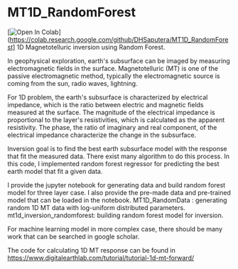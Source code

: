 # MT1D_RandomForest

[![Open In Colab](https://colab.research.google.com/assets/colab-badge.svg)](https://colab.research.google.com/github/DHSaputera/MT1D_RandomForest]
1D Magnetotelluric inversion using Random Forest.

In geophysical exploration, earth's subsurface can be imaged by measuring electromagnetic fields in the surface.
Magnetotelluric (MT) is one of the passive electromagnetic method, typically the electromagnetic source is coming from the sun, radio waves, lightning.

For 1D problem, the earth's subsurface is characterized by electrical impedance, which is the ratio between electric and magnetic fields measured at the surface.
The magnitude of the electrical impedance is proportional to the layer's resistivities, which is calculated as the apparent resistivity.
The phase, the ratio of imaginary and real component, of the electrical impedance characterize the change in the subsurface.

Inversion goal is to find the best earth subsurface model with the response that fit the measured data. There exist many algorithm to do this process.
In this code, I implemented random forest regressor for predicting the best earth model that fit a given data. 

I provide the jupyter notebook for generating data and build random forest model for three layer case. I also provide the pre-made data and pre-trained model that can be loaded in the notebook.
MT1D_RandomData : generating random 1D MT data with log-uniform distributed parameters.
mt1d_inversion_randomforest: building random forest model for inversion.

For machine learning model in more complex case, there should be many work that can be searched in google scholar.

The code for calculating 1D MT response can be found in https://www.digitalearthlab.com/tutorial/tutorial-1d-mt-forward/
